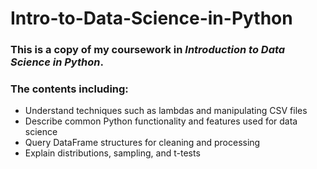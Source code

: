 # Intro-to-Data-Science-in-Python
### This is a copy of my coursework in ***Introduction to Data Science in Python***. 

### The contents including:
+ Understand techniques such as lambdas and manipulating CSV files
+ Describe common Python functionality and features used for data science
+ Query DataFrame structures for cleaning and processing
+ Explain distributions, sampling, and t-tests